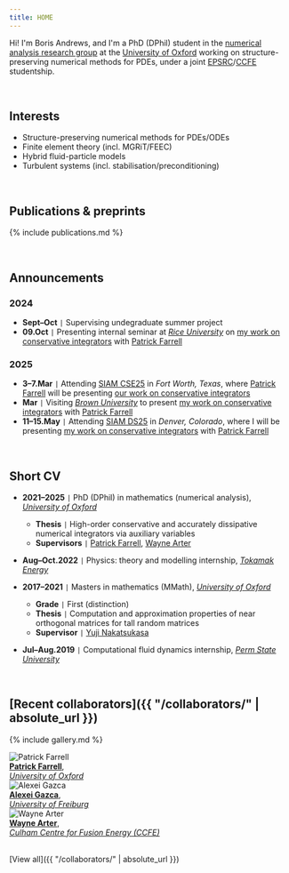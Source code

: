 ```yaml
---
title: HOME
---
```


Hi! I'm Boris Andrews, and I'm a PhD (DPhil) student in the [numerical analysis research group](https://www.maths.ox.ac.uk/groups/numerical-analysis/) at the [University of Oxford](https://www.maths.ox.ac.uk/) working on structure-preserving numerical methods for PDEs, under a joint [EPSRC](https://www.ukri.org/councils/epsrc/)/[CCFE](https://ccfe.ukaea.uk/) studentship.

<br>

## Interests

- Structure-preserving numerical methods for PDEs/ODEs
- Finite element theory (incl. MGRiT/FEEC)
- Hybrid fluid-particle models
- Turbulent systems (incl. stabilisation/preconditioning)

<br>

<!-- ## [highlighted publications & preprints]({{ "/publications/" | absolute_url }}) -->
## Publications & preprints

{% include publications.md %}

<!-- [View all]({{ "/publications/" | absolute_url }}) -->

<br>

## Announcements

### 2024
- **Sept–Oct** <code>&#124;</code> Supervising undegraduate summer project
- **09.Oct** <code>&#124;</code> Presenting internal seminar at [*Rice University*](https://mathweb.rice.edu/) on [my work on conservative integrators](publications/sp-integrators/index.md) with [Patrick Farrell](https://pefarrell.org/)

### 2025
- **3–7.Mar** <code>&#124;</code> Attending [SIAM CSE25](https://www.siam.org/conferences-events/siam-conferences/cse25/) in *Fort Worth, Texas*, where [Patrick Farrell](https://pefarrell.org/) will be presenting [our work on conservative integrators](publications/sp-integrators/index.md)
- **Mar** <code>&#124;</code> Visiting [*Brown University*](https://sites.brown.edu/scientific-computing/) to present [my work on conservative integrators](publications/sp-integrators/index.md) with [Patrick Farrell](https://pefarrell.org/)
- **11–15.May** <code>&#124;</code> Attending [SIAM DS25](https://www.siam.org/conferences-events/siam-conferences/ds25/) in *Denver, Colorado*, where I will be presenting [my work on conservative integrators](publications/sp-integrators/index.md) with [Patrick Farrell](https://pefarrell.org/)

<br>

<!-- ## [short cv]({{ "/cv/" | absolute_url }}) -->
## Short CV

- **2021–2025** <code>&#124;</code> PhD (DPhil) in mathematics (numerical analysis), [*University of Oxford*](https://www.maths.ox.ac.uk/)
    - **Thesis** <code>&#124;</code> High-order conservative and accurately dissipative numerical integrators via auxiliary variables
    - **Supervisors** <code>&#124;</code> [Patrick Farrell](https://pefarrell.org/), [Wayne Arter](https://www.linkedin.com/in/wayne-arter-86375211/)
- **Aug–Oct.2022** <code>&#124;</code> Physics: theory and modelling internship, [*Tokamak Energy*](https://tokamakenergy.com/)
  
- **2017–2021** <code>&#124;</code> Masters in mathematics (MMath), [*University of Oxford*](https://www.maths.ox.ac.uk/)
    - **Grade** <code>&#124;</code> First (distinction)
    - **Thesis** <code>&#124;</code> Computation and approximation properties of near orthogonal matrices for tall random matrices
    - **Supervisor** <code>&#124;</code> [Yuji Nakatsukasa](https://people.maths.ox.ac.uk/nakatsukasa/)
- **Jul–Aug.2019** <code>&#124;</code> Computational fluid dynamics internship, [*Perm State University*](http://en.psu.ru/)

<!-- [View all]({{ "/cv/" | absolute_url }}) -->

<br>

## [Recent collaborators]({{ "/collaborators/" | absolute_url }})

{% include gallery.md %}

<div class="gallery">
    <div class="gallery-item">
        <img src="{{ '/assets/img/collaborators/patrick.jpg' | relative_url }}" alt="Patrick Farrell">
        <div class="caption"><a href="https://pefarrell.org/"><b>Patrick Farrell</b></a>, <br> <a href="https://www.maths.ox.ac.uk/"><em>University of Oxford</em></a></div>
    </div>
    <div class="gallery-item">
        <img src="{{ '/assets/img/collaborators/alexei.jpeg' | relative_url }}" alt="Alexei Gazca">
        <div class="caption"><a href="https://gazcaorozco.github.io/home/"><b>Alexei Gazca</b></a>, <br> <a href="https://www.math.uni-freiburg.de/index.html"><em>University of Freiburg</em></a></div>
    </div>
    <div class="gallery-item">
        <img src="{{ '/assets/img/collaborators/wayne.jpeg' | relative_url }}" alt="Wayne Arter">
        <div class="caption"><a href="https://www.linkedin.com/in/wayne-arter-86375211/"><b>Wayne Arter</b></a>, <br> <a href="https://ccfe.ukaea.uk/"><em>Culham Centre for Fusion Energy (CCFE)</em></a></div>
    </div>
</div>

<br>

[View all]({{ "/collaborators/" | absolute_url }})
